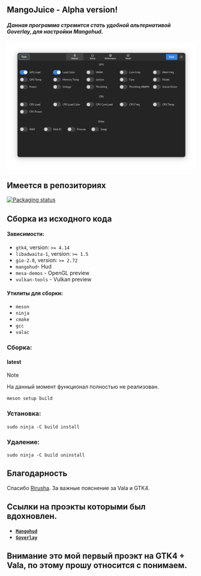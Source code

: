 ## MangoJuice - Alpha version!
##### Данная программа стремится стать удобной альтернативой Goverlay, для настройки Mangohud.

<p align="center">
    <img src="data/images/screen.png" alt="Screenshot"/>
</p>

## Имеется в репозиториях
[![Packaging status](https://repology.org/badge/vertical-allrepos/mangojuice.svg)](https://repology.org/project/mangojuice/versions)

## Сборка из исходного кода

#### Зависимости:
* `gtk4`, version: `>= 4.14`
* `libadwaita-1`, version: `>= 1.5`
* `gio-2.0`, version: `>= 2.72`
* `mangohud`- Hud
* `mesa-demos` - OpenGL preview
* `vulkan-tools` - Vulkan preview

#### Утилиты для сборки:
* `meson`
* `ninja`
* `cmake`
* `gcc`
* `valac`

### Сборка:

#### latest
> [!NOTE]
> На данный момент функционал полностью не реализован.
```shell
meson setup build
```

### Установка:
```shell
sudo ninja -C build install
```

### Удаление:
```shell
sudo ninja -C build uninstall
```

## Благодарность
Спасибо [Rirusha](https://github.com/Rirusha). За важные пояснение за Vala и GTK4.

## Ссылки на проэкты которыми был вдохновлен.
 - [**`Mangohud`**](https://github.com/flightlessmango/MangoHud)
 - [**`Goverlay`**](https://github.com/benjamimgois/goverlay)

## Внимание это мой первый проэкт на GTK4 + Vala, по этому прошу относится с понимаем.